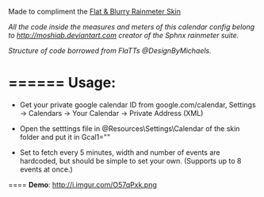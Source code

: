Made to compliment the [Flat & Blurry Rainmeter Skin](http://satyajit00.deviantart.com/art/Flat-Blurry-v1-0-491371330)

*All the code inside the measures and meters of this calendar config belong to http://moshiab.deviantart.com
creator of the Sphnx rainmeter suite.*

*Structure of code borrowed from FlaTTs @DesignByMichaels.*

======
Usage:
======
* Get your private google calendar ID from google.com/calendar, Settings -> Calendars -> Your Calendar -> Private Address (XML)

* Open the setttings file in @Resources\Settings\Calendar of the skin folder and put it in Gcal1=""

* Set to fetch every 5 minutes, width and number of events are hardcoded, but should be simple to set your own. (Supports up to 8 events at once.)

====
**Demo**: http://i.imgur.com/O57qPxk.png
